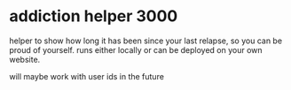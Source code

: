 # addiction helper 3000
helper to show how long it has been since your last relapse, so you can be proud of yourself.
runs either locally or can be deployed on your own website.

will maybe work with user ids in the future